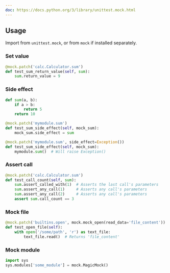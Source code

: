 ```yaml
---
doc: https://docs.python.org/3/library/unittest.mock.html
---
```


## Usage

Import from `unittest.mock`,
or from `mock` if installed separately.

### Set value

```python
@mock.patch('calc.Calculator.sum')
def test_sum_return_value(self, sum):
    sum.return_value = 9
```

### Side effect

```python
def sum(a, b):
    if a > b:
        return 5
    return 10

@mock.patch('mymodule.sum')
def test_sum_side_effect(self, mock_sum):
    mock_sum.side_effect = sum

@mock.patch('mymodule.sum', side_effect=Exception())
def test_sum_side_effect(self, mock_sum):
    mymodule.sum()  # Will raise Exception()
```

### Assert call

```python
@mock.patch('calc.Calculator.sum')
def test_call_count(self, sum):
    sum.assert_called_with(1)  # Asserts the last call's parameters
    sum.assert_any_call(1)     # Asserts any call's parameters
    sum.assert_any_call(2)     # Asserts any call's parameters
    assert sum.call_count == 3
```

### Mock file

```python
@mock.patch('builtins.open', mock.mock_open(read_data='file_content'))
def test_open_file(self):
    with open('/some/path', 'r') as text_file:
        text_file.read()  # Returns 'file_content'
```

### Mock module

```python
import sys
sys.modules['some_module'] = mock.MagicMock()
```

